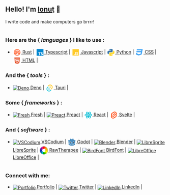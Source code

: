 ## Hello! I'm [Ionuț](https://en.wikipedia.org/wiki/Ionu%C8%9B) 👋

I write code and make computers go brrrr!

#

### Here are the { *languages* } I like to use :

- [<img align="center" alt="Rust" width="26px" src="https://raw.githubusercontent.com/PKief/vscode-material-icon-theme/a92e1cc3b951cf05e42dfccc32ba72b5cd06e42d/icons/rust.svg"/> Rust](https://github.com/rust-lang) |
[<img align="center" alt="Typescript" width="26px" src="https://raw.githubusercontent.com/PKief/vscode-material-icon-theme/a92e1cc3b951cf05e42dfccc32ba72b5cd06e42d/icons/typescript.svg"/> Typescript](https://github.com/Microsoft/TypeScript) |
[<img align="center" alt="Javascript" width="26px" src="https://raw.githubusercontent.com/PKief/vscode-material-icon-theme/a92e1cc3b951cf05e42dfccc32ba72b5cd06e42d/icons/javascript.svg"/> Javascript](https://github.com/tc39) |
[<img align="center" alt="Python" width="26px" src="https://raw.githubusercontent.com/PKief/vscode-material-icon-theme/a92e1cc3b951cf05e42dfccc32ba72b5cd06e42d/icons/python.svg"/> Python](https://github.com/python) |
[<img align="center" alt="CSS" width="26px" src="https://raw.githubusercontent.com/PKief/vscode-material-icon-theme/a92e1cc3b951cf05e42dfccc32ba72b5cd06e42d/icons/css.svg"/> CSS](https://github.com/css) |
[<img align="center" alt="HTML" width="26px" src="https://raw.githubusercontent.com/PKief/vscode-material-icon-theme/a92e1cc3b951cf05e42dfccc32ba72b5cd06e42d/icons/html.svg"/> HTML](https://github.com/whatwg/html) |

### And the { *tools* } :
- [<img align="center" alt="Deno" width="26px" src="https://avatars.githubusercontent.com/u/42048915?s=200&v=4"/> Deno](https://github.com/denoland/deno) |
[<img align="center" alt="Tauri" width="26px" src="https://raw.githubusercontent.com/PKief/vscode-material-icon-theme/main/icons/tauri.svg"/> Tauri](https://github.com/tauri-apps/tauri) |

### Some { *frameworks* } :
- [<img align="center" alt="Fresh" width="26px" src="https://raw.githubusercontent.com/denoland/fresh/b11ecae06328e71de8407b0d55cda82c3d943629/www/static/logo.svg"/> Fresh](https://github.com/denoland/fresh) |
[<img align="center" alt="Preact" width="26px" src="https://avatars.githubusercontent.com/u/26872990?s=200&v=4"/> Preact](https://github.com/preactjs/preact) |
[<img align="center" alt="React" width="26px" src="https://raw.githubusercontent.com/PKief/vscode-material-icon-theme/a92e1cc3b951cf05e42dfccc32ba72b5cd06e42d/icons/react.svg"/> React](https://github.com/facebook/react) |
[<img align="center" alt="Svelte" width="26px" src="https://raw.githubusercontent.com/PKief/vscode-material-icon-theme/main/icons/svelte.svg"/> Svelte](https://github.com/sveltejs/svelte) |

### And { *software* } :

- [<img align="center" alt="VSCodium" width="26px" src="https://avatars.githubusercontent.com/u/40338071?s=200&v=4"/> VSCodium](https://github.com/VSCodium) |
[<img align="center" alt="Godot" width="26px" src="https://raw.githubusercontent.com/godotengine/godot/master/icon.svg"/> Godot](https://github.com/godotengine) |
[<img align="center" alt="Blender" width="26px" src="https://avatars.githubusercontent.com/u/52924476?s=200&v=4"/> Blender](https://github.com/blender) |
[<img align="center" alt="LibreSprite" width="26px" src="https://avatars.githubusercontent.com/u/21368660?s=200&v=4"/> LibreSprite](https://github.com/LibreSprite) |
[<img align="center" alt="RawTherapee" width="26px" src="https://raw.githubusercontent.com/Beep6581/RawTherapee/dev/rtdata/images/rt-logo.svg"/> RawTherapee](https://github.com/Beep6581/RawTherapee) |
[<img align="center" alt="BirdFont" width="26px" src="https://raw.githubusercontent.com/johanmattssonm/birdfont/master/resources/linux/128x128/birdfont.png"/> BirdFont](https://github.com/johanmattssonm/birdfont) |
[<img align="center" alt="LibreOffice" width="26px" src="https://avatars.githubusercontent.com/u/5824056?s=200&v=4"/> LibreOffice](https://github.com/LibreOffice) |

#

### Connect with me:

- [<img align="center" alt="Portfolio" width="26px" src="https://raw.githubusercontent.com/ionutrogojan/irp_vanilla/main/img/favicon.png" /> Portfolio](https://ionutrogojan.github.io/irp_vanilla/) |
[<img align="center" alt="Twitter" width="26px" src="https://about.twitter.com/etc/designs/about2-twitter/public/img/favicon-32x32.png" /> Twitter](https://twitter.com/ionutRogojan_) |
[<img align="center" alt="LinkedIn" width="26px" src="https://brand.linkedin.com/content/dam/me/business/en-us/amp/brand-site/v2/bg/LI-Bug.svg.original.svg" /> LinkedIn](https://www.linkedin.com/in/ionut-rogojan/) |
